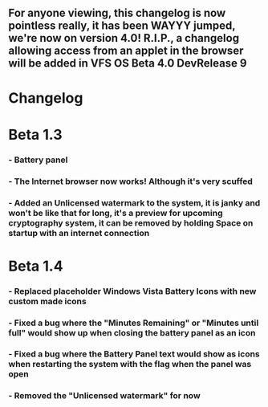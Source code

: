 ## For anyone viewing, this changelog is now pointless really, it has been WAYYY jumped, we're now on version 4.0! R.I.P., a changelog allowing access from an applet in the browser will be added in VFS OS Beta 4.0 DevRelease 9
# Changelog

# Beta 1.3
### - Battery panel
### - The Internet browser now works! Although it's very scuffed
### - Added an Unlicensed watermark to the system, it is janky and won't be like that for long, it's a preview for upcoming cryptography system, it can be removed by holding Space on startup with an internet connection

# Beta 1.4
### - Replaced placeholder Windows Vista Battery Icons with new custom made icons
### - Fixed a bug where the "Minutes Remaining" or "Minutes until full" would show up when closing the battery panel as an icon
### - Fixed a bug where the Battery Panel text would show as icons when restarting the system with the flag when the panel was open
### - Removed the "Unlicensed watermark" for now

